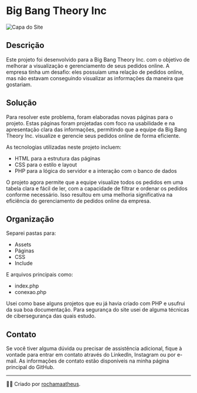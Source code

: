 # Big Bang Theory Inc

![Capa do Site](https://i.imgur.com/2T3bs0s.png)

## Descrição

Este projeto foi desenvolvido para a Big Bang Theory Inc. com o objetivo de melhorar a visualização e gerenciamento de 
seus pedidos online. A empresa tinha um desafio: eles possuíam uma relação de pedidos online, mas não estavam conseguindo visualizar as 
informações da maneira que gostariam.

## Solução

Para resolver este problema, foram elaboradas novas páginas para o projeto. Estas páginas foram projetadas com foco na usabilidade e na 
apresentação clara das informações, permitindo que a equipe da Big Bang Theory Inc. visualize e gerencie seus pedidos online de forma eficiente.

As tecnologias utilizadas neste projeto incluem:

- HTML para a estrutura das páginas
- CSS para o estilo e layout
- PHP para a lógica do servidor e a interação com o banco de dados

O projeto agora permite que a equipe visualize todos os pedidos em uma tabela clara e fácil de ler, com a capacidade de filtrar e ordenar os 
pedidos conforme necessário. Isso resultou em uma melhoria significativa na eficiência do gerenciamento de pedidos online da empresa.

## Organização

Separei pastas para:
- Assets
- Páginas
- CSS
- Include

E arquivos principais como:
- index.php
- conexao.php

Usei como base alguns projetos que eu já havia criado com PHP e usufrui da sua boa documentação.
Para segurança do site usei de alguma técnicas de cibersegurança das quais estudo.

## Contato

Se você tiver alguma dúvida ou precisar de assistência adicional, fique à vontade para entrar em contato através do LinkedIn, Instagram ou por e-mail. As informações de contato estão disponíveis na minha página principal do GitHub.

---

👨‍💻 Criado por [rochamaatheus](https://github.com/rochamaatheus).
